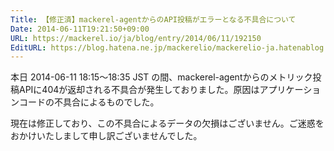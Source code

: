 ```yaml
---
Title: 【修正済】mackerel-agentからのAPI投稿がエラーとなる不具合について
Date: 2014-06-11T19:21:50+09:00
URL: https://mackerel.io/ja/blog/entry/2014/06/11/192150
EditURL: https://blog.hatena.ne.jp/mackerelio/mackerelio-ja.hatenablog.mackerel.io/atom/entry/12921228815725923536
---
```


本日 2014-06-11 18:15〜18:35 JST の間、mackerel-agentからのメトリック投稿APIに404が返却される不具合が発生しておりました。原因はアプリケーションコードの不具合によるものでした。

現在は修正しており、この不具合によるデータの欠損はございません。ご迷惑をおかけいたしまして申し訳ございませんでした。
